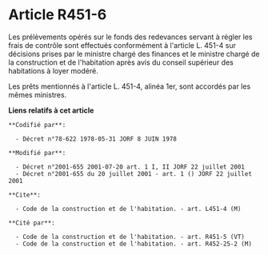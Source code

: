 # Article R451-6

Les prélèvements opérés sur le fonds des redevances servant à régler les frais de contrôle sont effectués conformément à
l'article L. 451-4 sur décisions prises par le ministre chargé des finances et le ministre chargé de la construction et de
l'habitation après avis du conseil supérieur des habitations à loyer modéré.

Les prêts mentionnés à l'article L. 451-4, alinéa 1er, sont accordés par les mêmes ministres.

**Liens relatifs à cet article**

	**Codifié par**:

	  - Décret n°78-622 1978-05-31 JORF 8 JUIN 1978

	**Modifié par**:

	  - Décret n°2001-655 2001-07-20 art. 1 I, II JORF 22 juillet 2001
	  - Décret n°2001-655 du 20 juillet 2001 - art. 1 () JORF 22 juillet 2001

	**Cite**:

	  - Code de la construction et de l'habitation. - art. L451-4 (M)

	**Cité par**:

	  - Code de la construction et de l'habitation. - art. R451-5 (VT)
	  - Code de la construction et de l'habitation. - art. R452-25-2 (M)

